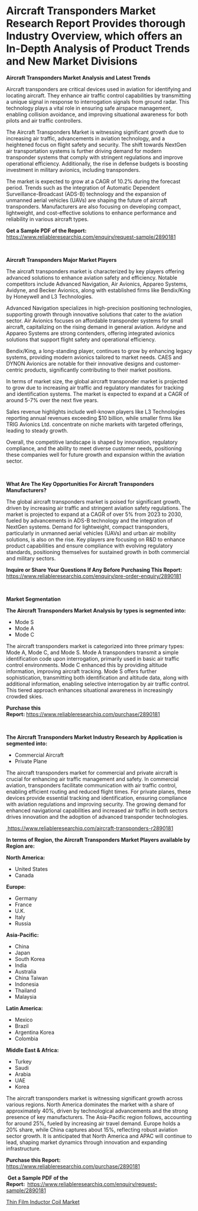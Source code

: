 <p><h1>Aircraft Transponders Market Research Report Provides thorough Industry Overview, which offers an In-Depth Analysis of Product Trends and New Market Divisions</h1></p><p><strong>Aircraft Transponders Market Analysis and Latest Trends</strong></p>
<p><p>Aircraft transponders are critical devices used in aviation for identifying and locating aircraft. They enhance air traffic control capabilities by transmitting a unique signal in response to interrogation signals from ground radar. This technology plays a vital role in ensuring safe airspace management, enabling collision avoidance, and improving situational awareness for both pilots and air traffic controllers.</p><p>The Aircraft Transponders Market is witnessing significant growth due to increasing air traffic, advancements in aviation technology, and a heightened focus on flight safety and security. The shift towards NextGen air transportation systems is further driving demand for modern transponder systems that comply with stringent regulations and improve operational efficiency. Additionally, the rise in defense budgets is boosting investment in military avionics, including transponders.</p><p>The market is expected to grow at a CAGR of 10.2% during the forecast period. Trends such as the integration of Automatic Dependent Surveillance-Broadcast (ADS-B) technology and the expansion of unmanned aerial vehicles (UAVs) are shaping the future of aircraft transponders. Manufacturers are also focusing on developing compact, lightweight, and cost-effective solutions to enhance performance and reliability in various aircraft types.</p></p>
<p><strong>Get a Sample PDF of the Report:&nbsp;</strong> <a href="https://www.reliableresearchiq.com/enquiry/request-sample/2890181?utm_campaign=3030&utm_medium=2&utm_source=Github&utm_content=ia&utm_term=14032025&utm_id=aircraft-transponders">https://www.reliableresearchiq.com/enquiry/request-sample/2890181</a></p>
<p>&nbsp;</p>
<p><strong>Aircraft Transponders Major Market Players</strong></p>
<p><p>The aircraft transponders market is characterized by key players offering advanced solutions to enhance aviation safety and efficiency. Notable competitors include Advanced Navigation, Air Avionics, Appareo Systems, Avidyne, and Becker Avionics, along with established firms like Bendix/King by Honeywell and L3 Technologies.</p><p>Advanced Navigation specializes in high-precision positioning technologies, supporting growth through innovative solutions that cater to the aviation sector. Air Avionics focuses on affordable transponder systems for small aircraft, capitalizing on the rising demand in general aviation. Avidyne and Appareo Systems are strong contenders, offering integrated avionics solutions that support flight safety and operational efficiency.</p><p>Bendix/King, a long-standing player, continues to grow by enhancing legacy systems, providing modern avionics tailored to market needs. CAES and DYNON Avionics are notable for their innovative designs and customer-centric products, significantly contributing to their market positions. </p><p>In terms of market size, the global aircraft transponder market is projected to grow due to increasing air traffic and regulatory mandates for tracking and identification systems. The market is expected to expand at a CAGR of around 5-7% over the next five years.</p><p>Sales revenue highlights include well-known players like L3 Technologies reporting annual revenues exceeding $10 billion, while smaller firms like TRIG Avionics Ltd. concentrate on niche markets with targeted offerings, leading to steady growth.</p><p>Overall, the competitive landscape is shaped by innovation, regulatory compliance, and the ability to meet diverse customer needs, positioning these companies well for future growth and expansion within the aviation sector.</p></p>
<p>&nbsp;</p>
<p><strong>What Are The Key Opportunities For Aircraft Transponders Manufacturers?</strong></p>
<p><p>The global aircraft transponders market is poised for significant growth, driven by increasing air traffic and stringent aviation safety regulations. The market is projected to expand at a CAGR of over 5% from 2023 to 2030, fueled by advancements in ADS-B technology and the integration of NextGen systems. Demand for lightweight, compact transponders, particularly in unmanned aerial vehicles (UAVs) and urban air mobility solutions, is also on the rise. Key players are focusing on R&D to enhance product capabilities and ensure compliance with evolving regulatory standards, positioning themselves for sustained growth in both commercial and military sectors.</p></p>
<p><strong>Inquire or Share Your Questions If Any Before Purchasing This Report:</strong> <a href="https://www.reliableresearchiq.com/enquiry/pre-order-enquiry/2890181?utm_campaign=3030&utm_medium=2&utm_source=Github&utm_content=ia&utm_term=14032025&utm_id=aircraft-transponders">https://www.reliableresearchiq.com/enquiry/pre-order-enquiry/2890181</a></p>
<p>&nbsp;</p>
<p><strong>Market Segmentation</strong></p>
<p><strong>The Aircraft Transponders Market Analysis by types is segmented into:</strong></p>
<p><ul><li>Mode S</li><li>Mode A</li><li>Mode C</li></ul></p>
<p><p>The aircraft transponders market is categorized into three primary types: Mode A, Mode C, and Mode S. Mode A transponders transmit a simple identification code upon interrogation, primarily used in basic air traffic control environments. Mode C enhanced this by providing altitude information, improving aircraft tracking. Mode S offers further sophistication, transmitting both identification and altitude data, along with additional information, enabling selective interrogation by air traffic control. This tiered approach enhances situational awareness in increasingly crowded skies.</p></p>
<p><strong>Purchase this Report:&nbsp;</strong><a href="https://www.reliableresearchiq.com/purchase/2890181?utm_campaign=3030&utm_medium=2&utm_source=Github&utm_content=ia&utm_term=14032025&utm_id=aircraft-transponders">https://www.reliableresearchiq.com/purchase/2890181</a></p>
<p>&nbsp;</p>
<p><strong>The Aircraft Transponders Market Industry Research by Application is segmented into:</strong></p>
<p><ul><li>Commercial Aircraft</li><li>Private Plane</li></ul></p>
<p><p>The aircraft transponders market for commercial and private aircraft is crucial for enhancing air traffic management and safety. In commercial aviation, transponders facilitate communication with air traffic control, enabling efficient routing and reduced flight times. For private planes, these devices provide essential tracking and identification, ensuring compliance with aviation regulations and improving security. The growing demand for enhanced navigational capabilities and increased air traffic in both sectors drives innovation and the adoption of advanced transponder technologies.</p></p>
<p><a href="https://www.reliableresearchiq.com/aircraft-transponders-r2890181?utm_campaign=3030&utm_medium=2&utm_source=Github&utm_content=ia&utm_term=14032025&utm_id=aircraft-transponders">&nbsp;https://www.reliableresearchiq.com/aircraft-transponders-r2890181</a></p>
<p><strong>In terms of Region, the Aircraft Transponders Market Players available by Region are:</strong></p>
<p>
    <p> <strong> North America: </strong>
        <ul>
            <li>United States</li>
            <li>Canada</li>
        </ul>
        </p> 
    <p> <strong> Europe: </strong>
        <ul>
            <li>Germany</li>
            <li>France</li>
            <li>U.K.</li>
            <li>Italy</li>
            <li>Russia</li>
        </ul>
        </p> 
    <p> <strong> Asia-Pacific: </strong>
        <ul>
            <li>China</li>
            <li>Japan</li>
            <li>South Korea</li>
            <li>India</li>
            <li>Australia</li>
            <li>China Taiwan</li>
            <li>Indonesia</li>
            <li>Thailand</li>
            <li>Malaysia</li>
        </ul>
        </p> 
    <p> <strong> Latin America: </strong>
        <ul>
            <li>Mexico</li>
            <li>Brazil</li>
            <li>Argentina Korea</li>
            <li>Colombia</li>
        </ul>
        </p> 
    <p> <strong> Middle East & Africa: </strong>
        <ul>
            <li>Turkey</li>
            <li>Saudi</li>
            <li>Arabia</li>
            <li>UAE</li>
            <li>Korea</li>
        </ul>
    </p>
    </p>
<p><p>The aircraft transponders market is witnessing significant growth across various regions. North America dominates the market with a share of approximately 40%, driven by technological advancements and the strong presence of key manufacturers. The Asia-Pacific region follows, accounting for around 25%, fueled by increasing air travel demand. Europe holds a 20% share, while China captures about 15%, reflecting robust aviation sector growth. It is anticipated that North America and APAC will continue to lead, shaping market dynamics through innovation and expanding infrastructure.</p></p>
<p><strong>Purchase this Report: </strong><a href="https://www.reliableresearchiq.com/purchase/2890181?utm_campaign=3030&utm_medium=2&utm_source=Github&utm_content=ia&utm_term=14032025&utm_id=aircraft-transponders">https://www.reliableresearchiq.com/purchase/2890181</a></p>
<p>&nbsp;<strong>Get a Sample PDF of the Report:&nbsp;&nbsp;</strong><a href="https://www.reliableresearchiq.com/enquiry/request-sample/2890181?utm_campaign=3030&utm_medium=2&utm_source=Github&utm_content=ia&utm_term=14032025&utm_id=aircraft-transponders">https://www.reliableresearchiq.com/enquiry/request-sample/2890181</a></p>
<p><strong></strong></p>
<p><p><a href="https://github.com/donnettaletizia/Market-Research-Report-List-1/blob/main/thin-film-inductor-coil-market.md?utm_campaign=3030&utm_medium=2&utm_source=Github&utm_content=ia&utm_term=14032025&utm_id=aircraft-transponders">Thin Film Inductor Coil Market</a></p></p>